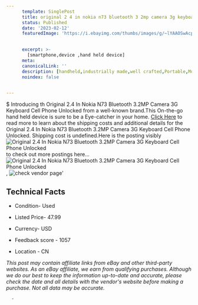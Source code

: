 ```yaml
---
      template: SinglePost
      title: original 2 4 in nokia n73 bluetooth 3 2mp camera 3g keyboard cell phone unlocked
      status: Published
      date: '2023-02-12'
      featuredImage: 'https://i.ebayimg.com/thumbs/images/g/~lYAAOSwAcpfj7JL/s-l225.jpg'
       

      excerpt: >-
        [smartphone,device ,hand held device]
      meta:
      canonicalLink: ''
      description: [handheld,industrially made,well crafted,Portable,Mobile,Compact,Convenient,Lightweight,Maneuverable,Man-portable,Miniature,Carriable,Hand-held,Light,Holdable,Transportable,Mobile device,Pocket-sized,On-the-go,Wireless,Cordless,Compact size,Convenient size, smartphone,device ,hand held device]
      noindex: false
      

---
```

$
      Introducing th Original 2.4 In Nokia N73 Bluetooth 3.2MP Camera 3G Keyboard Cell Phone Unlocked from a well-known brand.This On-the-go hand held device is sure to be a Eye-catcher in your home. [Click Here](https://www.ebay.com/itm/143875042427?hash=item217f9eec7b%3Ag%3A%7ElYAAOSwAcpfj7JL&mkevt=1&mkcid=1&mkrid=711-53200-19255-0&campid=%253CePNCampaignId%253E&customid=%253CreferenceId%253E&toolid=10049) to read more to learn about the shipping costs and additional details for the Original 2.4 In Nokia N73 Bluetooth 3.2MP Camera 3G Keyboard Cell Phone Unlocked. Shipping cost is undefined.Here is the posting visibly ![Original 2.4 In Nokia N73 Bluetooth 3.2MP Camera 3G Keyboard Cell Phone Unlocked](https://i.ebayimg.com/thumbs/images/g/~lYAAOSwAcpfj7JL/s-l225.jpg) to check out more postings here... ![Original 2.4 In Nokia N73 Bluetooth 3.2MP Camera 3G Keyboard Cell Phone Unlocked](https://i.ebayimg.com/images/g/~lYAAOSwAcpfj7JL/s-l1200.jpg), ![check vendor page](https://origin-galleryplus.ebayimg.com/ws/web/143875042427_2_0_1/225x225.jpg,https://origin-galleryplus.ebayimg.com/ws/web/143875042427_3_0_1/225x225.jpg,https://origin-galleryplus.ebayimg.com/ws/web/143875042427_4_0_1/225x225.jpg,https://origin-galleryplus.ebayimg.com/ws/web/143875042427_5_0_1/225x225.jpg,https://origin-galleryplus.ebayimg.com/ws/web/143875042427_6_0_1/225x225.jpg,https://origin-galleryplus.ebayimg.com/ws/web/143875042427_7_0_1/225x225.jpg,https://origin-galleryplus.ebayimg.com/ws/web/143875042427_8_0_1/225x225.jpg,https://origin-galleryplus.ebayimg.com/ws/web/143875042427_9_0_1/225x225.jpg,https://origin-galleryplus.ebayimg.com/ws/web/143875042427_10_0_1/225x225.jpg,https://origin-galleryplus.ebayimg.com/ws/web/143875042427_11_0_1/225x225.jpg)'

      

 ## Technical Facts 



     
      

 - Condition- Used 


      

 - Listed Price- 47.99 


      

 - Currency- USD 


      

 - Feedback score - 1057 


      

 - Location - CN 


      
      

 *_This post may contain affiliate links from eBay and other third-party websites. As an eBay affiliate, we earn from qualifying purchases. Although we do our best to keep the information up-to-date and accurate, please check the date and all details with the vendor's website before making a purchase. Not all data may be accurate._*




      -
